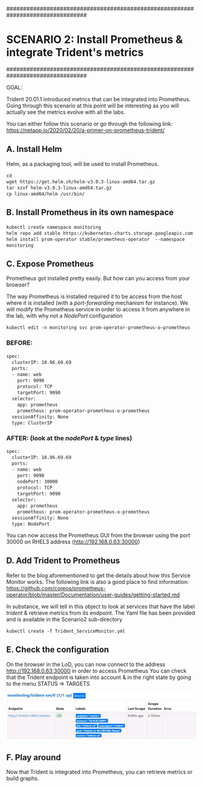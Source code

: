 ################################################################################
# SCENARIO 2: Install Prometheus & integrate Trident's metrics
################################################################################

GOAL:

Trident 20.01.1 introduced metrics that can be integrated into Prometheus.
Going through this scenario at this point will be interesting as you will actually see the metrics evolve with all the labs.

You can either follow this scenario or go through the following link:
https://netapp.io/2020/02/20/a-primer-on-prometheus-trident/



## A. Install Helm

Helm, as a packaging tool, will be used to install Prometheus.
```
cd
wget https://get.helm.sh/helm-v3.0.3-linux-amd64.tar.gz
tar xzvf helm-v3.0.3-linux-amd64.tar.gz
cp linux-amd64/helm /usr/bin/
```

## B. Install Prometheus in its own namespace
```
kubectl create namespace monitoring
helm repo add stable https://kubernetes-charts.storage.googleapis.com
helm install prom-operator stable/prometheus-operator  --namespace monitoring
```

## C. Expose Prometheus

Prometheus got installed pretty easily.
But how can you access from your browser?

The way Prometheus is installed required it to be access from the host where it is installed (with a *port-forwarding* mechanism for instance).
We will modify the Prometheus service in order to access it from anywhere in the lab, with why not a *NodePort* configuration
```
kubectl edit -n monitoring svc prom-operator-prometheus-o-prometheus
```

### BEFORE:
```
spec:
  clusterIP: 10.96.69.69
  ports:
  - name: web
    port: 9090
    protocol: TCP
    targetPort: 9090
  selector:
    app: prometheus
    prometheus: prom-operator-prometheus-o-prometheus
  sessionAffinity: None
  type: ClusterIP
```

### AFTER: (look at the ***nodePort*** & ***type*** lines)
```
spec:
  clusterIP: 10.96.69.69
  ports:
  - name: web
    port: 9090
    nodePort: 30000
    protocol: TCP
    targetPort: 9090
  selector:
    app: prometheus
    prometheus: prom-operator-prometheus-o-prometheus
  sessionAffinity: None
  type: NodePort
```

You can now access the Prometheus GUI from the browser using the port 30000 on RHEL3 address (http://192.168.0.63:30000)

## D. Add Trident to Prometheus

Refer to the blog aforementioned to get the details about how this Service Monitor works.
The following link is also a good place to find information:
https://github.com/coreos/prometheus-operator/blob/master/Documentation/user-guides/getting-started.md

In substance, we will tell in this object to look at services that have the label *trident* & retrieve metrics from its endpoint.
The Yaml file has been provided and is available in the Scenario2 sub-directory

```
kubectl create -f Trident_ServiceMonitor.yml
```

## E. Check the configuration

On the browser in the LoD, you can now connect to the address http://192.168.0.63:30000 in order to access Prometheus
You can check that the Trident endpoint is taken into account & in the right state by going to the menu STATUS => TARGETS

![Trident Status in Prometheus](Images/Trident_status_in_prometheus.jpg "Trident Status in Prometheus")

## F. Play around

Now that Trident is integrated into Prometheus, you can retrieve metrics or build graphs.